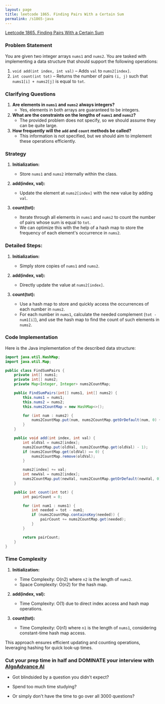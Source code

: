 ```yaml
---
layout: page
title: leetcode 1865. Finding Pairs With a Certain Sum
permalink: /s1865-java
---
```

[Leetcode 1865. Finding Pairs With a Certain Sum](https://algoadvance.github.io/algoadvance/l1865)
### Problem Statement
You are given two integer arrays `nums1` and `nums2`. You are tasked with implementing a data structure that should support the following operations:
1. `void add(int index, int val)` – Adds `val` to `nums2[index]`.
2. `int count(int tot)` – Returns the number of pairs `(i, j)` such that `nums1[i] + nums2[j]` is equal to `tot`.

### Clarifying Questions
1. **Are elements in `nums1` and `nums2` always integers?**
   - Yes, elements in both arrays are guaranteed to be integers.
2. **What are the constraints on the lengths of `nums1` and `nums2`?**
   - The provided problem does not specify, so we should assume they can be quite large.
3. **How frequently will the `add` and `count` methods be called?**
   - This information is not specified, but we should aim to implement these operations efficiently.

### Strategy
1. **Initialization:**
   - Store `nums1` and `nums2` internally within the class.

2. **add(index, val):**
   - Update the element at `nums2[index]` with the new value by adding `val`.

3. **count(tot):**
   - Iterate through all elements in `nums1` and `nums2` to count the number of pairs whose sum is equal to `tot`.
   - We can optimize this with the help of a hash map to store the frequency of each element's occurrence in `nums2`.

### Detailed Steps:
1. **Initialization:**
   - Simply store copies of `nums1` and `nums2`.

2. **add(index, val):**
   - Directly update the value at `nums2[index]`.

3. **count(tot):**
   - Use a hash map to store and quickly access the occurrences of each number in `nums2`.
   - For each number in `nums1`, calculate the needed complement (`tot - num1[i]`), and use the hash map to find the count of such elements in `nums2`.

### Code Implementation

Here is the Java implementation of the described data structure:

```java
import java.util.HashMap;
import java.util.Map;

public class FindSumPairs {
    private int[] nums1;
    private int[] nums2;
    private Map<Integer, Integer> nums2CountMap;

    public FindSumPairs(int[] nums1, int[] nums2) {
        this.nums1 = nums1;
        this.nums2 = nums2;
        this.nums2CountMap = new HashMap<>();

        for (int num : nums2) {
            nums2CountMap.put(num, nums2CountMap.getOrDefault(num, 0) + 1);
        }
    }

    public void add(int index, int val) {
        int oldVal = nums2[index];
        nums2CountMap.put(oldVal, nums2CountMap.get(oldVal) - 1);
        if (nums2CountMap.get(oldVal) == 0) {
            nums2CountMap.remove(oldVal);
        }

        nums2[index] += val;
        int newVal = nums2[index];
        nums2CountMap.put(newVal, nums2CountMap.getOrDefault(newVal, 0) + 1);
    }

    public int count(int tot) {
        int pairCount = 0;

        for (int num1 : nums1) {
            int needed = tot - num1;
            if (nums2CountMap.containsKey(needed)) {
                pairCount += nums2CountMap.get(needed);
            }
        }

        return pairCount;
    }
}
```

### Time Complexity
1. **Initialization:**
   - Time Complexity: O(n2) where `n2` is the length of `nums2`.
   - Space Complexity: O(n2) for the hash map.

2. **add(index, val):**
   - Time Complexity: O(1) due to direct index access and hash map operations.

3. **count(tot):**
   - Time Complexity: O(n1) where `n1` is the length of `nums1`, considering constant-time hash map access.

This approach ensures efficient updating and counting operations, leveraging hashing for quick look-up times.


### Cut your prep time in half and DOMINATE your interview with [AlgoAdvance AI](https://algoAdvance.com)

- Got blindsided by a question you didn't expect?

- Spend too much time studying?

- Or simply don't have the time to go over all 3000 questions?

